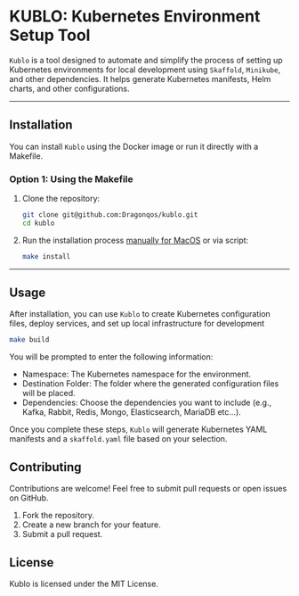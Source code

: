 # KUBLO: Kubernetes Environment Setup Tool

`Kublo` is a tool designed to automate and simplify the process of setting up Kubernetes environments for local development using `Skaffold`, `Minikube`, and other dependencies. It helps generate Kubernetes manifests, Helm charts, and other configurations.

---

## Installation

You can install `Kublo` using the Docker image or run it directly with a Makefile.

### Option 1: Using the Makefile

1. Clone the repository:
    ```bash
    git clone git@github.com:Dragonqos/kublo.git
    cd kublo
    ```
2. Run the installation process [manually for MacOS](install_mac.md) or via script:
    ```bash
    make install
    ```
   
---
   
## Usage

After installation, you can use `Kublo` to create Kubernetes configuration files, deploy services, and set up local infrastructure for development

```bash
make build
```

You will be prompted to enter the following information:

- Namespace: The Kubernetes namespace for the environment.
- Destination Folder: The folder where the generated configuration files will be placed.
- Dependencies: Choose the dependencies you want to include (e.g., Kafka, Rabbit, Redis, Mongo, Elasticsearch, MariaDB etc...).

Once you complete these steps, `Kublo` will generate Kubernetes YAML manifests and a `skaffold.yaml` file based on your selection.

## Contributing

Contributions are welcome! Feel free to submit pull requests or open issues on GitHub.

1. Fork the repository.
2. Create a new branch for your feature.
3. Submit a pull request.

## License

Kublo is licensed under the MIT License.
